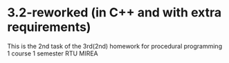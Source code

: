 # 3.2-reworked (in C++ and with extra requirements)
This is the 2nd task of the 3rd(2nd) homework for procedural programming
1 course 1 semester RTU MIREA
